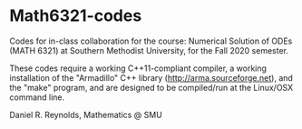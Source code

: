 # Math6321-codes

Codes for in-class collaboration for the course: Numerical Solution of ODEs (MATH 6321) at Southern Methodist University, for the Fall 2020 semester.

These codes require a working C++11-compliant compiler, a working installation of the "Armadillo" C++ library (http://arma.sourceforge.net), and the "make" program, and are designed to be compiled/run at the Linux/OSX command line.

Daniel R. Reynolds,
Mathematics @ SMU

